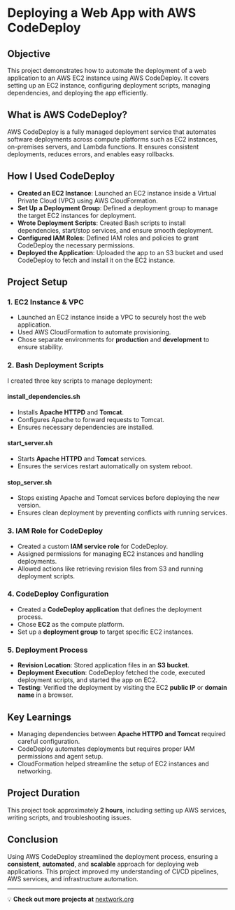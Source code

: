 # **Deploying a Web App with AWS CodeDeploy**

## **Objective**
This project demonstrates how to automate the deployment of a web application to an AWS EC2 instance using AWS CodeDeploy. It covers setting up an EC2 instance, configuring deployment scripts, managing dependencies, and deploying the app efficiently.

## **What is AWS CodeDeploy?**
AWS CodeDeploy is a fully managed deployment service that automates software deployments across compute platforms such as EC2 instances, on-premises servers, and Lambda functions. It ensures consistent deployments, reduces errors, and enables easy rollbacks.

## **How I Used CodeDeploy**
- **Created an EC2 Instance**: Launched an EC2 instance inside a Virtual Private Cloud (VPC) using AWS CloudFormation.
- **Set Up a Deployment Group**: Defined a deployment group to manage the target EC2 instances for deployment.
- **Wrote Deployment Scripts**: Created Bash scripts to install dependencies, start/stop services, and ensure smooth deployment.
- **Configured IAM Roles**: Defined IAM roles and policies to grant CodeDeploy the necessary permissions.
- **Deployed the Application**: Uploaded the app to an S3 bucket and used CodeDeploy to fetch and install it on the EC2 instance.

## **Project Setup**
### **1. EC2 Instance & VPC**
- Launched an EC2 instance inside a VPC to securely host the web application.
- Used AWS CloudFormation to automate provisioning.
- Chose separate environments for **production** and **development** to ensure stability.

### **2. Bash Deployment Scripts**
I created three key scripts to manage deployment:

#### **install_dependencies.sh**
- Installs **Apache HTTPD** and **Tomcat**.
- Configures Apache to forward requests to Tomcat.
- Ensures necessary dependencies are installed.

#### **start_server.sh**
- Starts **Apache HTTPD** and **Tomcat** services.
- Ensures the services restart automatically on system reboot.

#### **stop_server.sh**
- Stops existing Apache and Tomcat services before deploying the new version.
- Ensures clean deployment by preventing conflicts with running services.

### **3. IAM Role for CodeDeploy**
- Created a custom **IAM service role** for CodeDeploy.
- Assigned permissions for managing EC2 instances and handling deployments.
- Allowed actions like retrieving revision files from S3 and running deployment scripts.

### **4. CodeDeploy Configuration**
- Created a **CodeDeploy application** that defines the deployment process.
- Chose **EC2** as the compute platform.
- Set up a **deployment group** to target specific EC2 instances.

### **5. Deployment Process**
- **Revision Location**: Stored application files in an **S3 bucket**.
- **Deployment Execution**: CodeDeploy fetched the code, executed deployment scripts, and started the app on EC2.
- **Testing**: Verified the deployment by visiting the EC2 **public IP** or **domain name** in a browser.

## **Key Learnings**
- Managing dependencies between **Apache HTTPD and Tomcat** required careful configuration.
- CodeDeploy automates deployments but requires proper IAM permissions and agent setup.
- CloudFormation helped streamline the setup of EC2 instances and networking.

## **Project Duration**
This project took approximately **2 hours**, including setting up AWS services, writing scripts, and troubleshooting issues.

## **Conclusion**
Using AWS CodeDeploy streamlined the deployment process, ensuring a **consistent**, **automated**, and **scalable** approach for deploying web applications. This project improved my understanding of CI/CD pipelines, AWS services, and infrastructure automation.

---

💡 **Check out more projects at** [nextwork.org](https://nextwork.org/)
